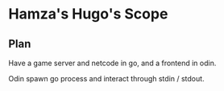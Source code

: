 # Hamza's Hugo's Scope

## Plan

Have a game server and netcode in go, and a frontend in odin.

Odin spawn go process and interact through stdin / stdout.
